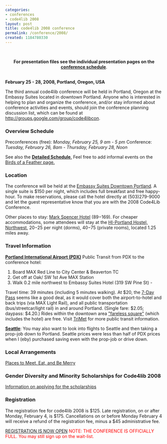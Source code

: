 ```yaml
---
categories:
- conferences
- code4lib 2008
layout: post
title: code4lib 2008 conference
permalink: /conference/2008/
created: 1184780330
---
```

<br><center><strong>For presentation files see the individual presentation pages on the <a href="/conference/2008/schedule">conference schedule</a></strong>.</center><br/>

<b>February 25 - 28, 2008, Portland, Oregon, USA</b>

The third annual code4lib conference will be held in Portland, Oregon at the Embassy Suites located in downtown Portland. Anyone who is interested in helping to plan and organize the conference, and/or stay informed about conference activities and events, should join the conference planning discussion list, which can be found at <a href="http://groups.google.com/group/code4libcon">http://groups.google.com/group/code4libcon</a>.

<h3>Overview Schedule</h3>

Preconferences (free): <em>Monday, February 25, 9 am - 5 pm</em>
Conference: <em>Tuesday, February 26, 8am</em> - <em>Thursday, February 28, Noon</em>

See also the <a href="/conference/2008/schedule"><b>Detailed Schedule</b>.</a> Feel free to add informal events on the <a href="http://groups.google.com/group/code4libcon/web/birds-of-a-feather">Birds of a Feather page.</a>
<!--break-->

<h3>Location</h3>

The conference will be held at the <a href="http://embassysuites1.hilton.com/en_US/es/hotel/PDXPSES-Embassy-Suites-Portland-Downtown-Oregon/index.do">Embassy Suites Downtown Portland</a>. A single suite is $150 per night, which includes full breakfast and free happy-hour. To make reservations, please call the hotel directly at (503)279-9000 and let the guest representative know that you are with the 2008 Code4Lib Conference.

Other places to stay: <a href="http://www.markspencer.com/">Mark Spencer Hotel</a> ($89-$169). For cheaper accommodations, some attendees will stay at the <a href="http://www.nwportlandhostel.com/">HI-Portland Hostel, Northwest</a>, $20-$25 per night (dorms), $40-$75 (private rooms), located 1.25 miles away.

<h3>Travel Information</h3>

<b><a href="http://www.flypdx.com/">Portland International Airport (PDX)</a></b>
Public Transit from PDX to the conference hotel:
<ol>
    <li> Board MAX Red Line to City Center & Beaverton TC
    <li> Get off at Oak/ SW 1st Ave MAX Station
    <li>Walk 0.2 mile northwest to Embassy Suites Hotel (319 SW Pine St) -
</ol>
Travel time: 39 minutes (including 5 minutes walking). At $20, the <a href="http://www.trimet.org/7daypass/index.htm">7-Day Pass</a> seems like a good deal, as it would cover both the airport-to-hotel and back trips (via MAX Light Rail), and all public transportation (bus/streetcar/light rail) in and around Portland.  (Single fare: $2.05; daypass: $4.20.) Rides within the downtown area <a href="http://www.trimet.org/fares/fareless.htm">"fareless square"</a> (which includes the hotel) are free. Visit <a href="http://www.trimet.org/index.htm">TriMet</a> for more public transit information.


<b><a href="http://www.portseattle.org/seatac/">Seattle</a></b>: You may also want to look into flights to Seattle and then taking a prop-job down to Portland. Seattle prices were less than half of PDX prices when I (eby) purchased saving even with the prop-job or drive down.



<h3>Local Arrangements</h3>

<a href="http://groups.google.com/group/code4libcon/web/portland-in-late-february">Places to Meet, Eat, and Be Merry</a>

<h3>Gender Diversity and Minority Scholarships for Code4lib 2008</h3>

<a href="/conference/2008/scholarship/">Information on applying for the scholarships</a>



<h3>Registration</h3>

The registration fee for code4lib 2008 is $125.
Late registration, on or after Monday, February 4, is $175.
Cancellations on or before Monday February 4 will receive a refund of the registration fee, minus a $45 administrative fee.

<a href="https://secure.oregonstate.edu/ocs/register.php?event=274">REGISTRATION IS NOW OPEN</a>
<font color="red">NOTE: THE CONFERENCE IS OFFICIALLY FULL. You may still sign up on the wait-list.</font>
